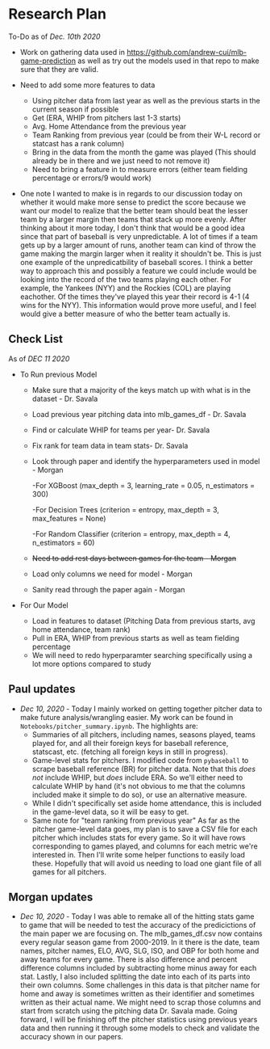 # Research Plan

To-Do as of _Dec. 10th 2020_

- Work on gathering data used in https://github.com/andrew-cui/mlb-game-prediction as well as try out the models used in that repo to make sure that they are valid.
- Need to add some more features to data
  - Using pitcher data from last year as well as the previous starts in the current season if possible
  - Get (ERA, WHIP from pitchers last 1-3 starts)
  - Avg. Home Attendance from the previous year
  - Team Ranking from previous year (could be from their W-L record or statcast has a rank column)
  - Bring in the data from the month the game was played (This should already be in there and we just need to not remove it)
  - Need to bring a feature in to measure errors (either team fielding percentage or errors/9 would work)
  
  
- One note I wanted to make is in regards to our discussion today on whether it would make more sense to predict the score because we want our model to realize that the better team should beat the lesser team by a larger margin then teams that stack up more evenly. After thinking about it more today, I don't think that would be a good idea since that part of baseball is very unpredictable. A lot of times if a team gets up by a larger amount of runs, another team can kind of throw the game making the margin larger when it reality it shouldn't be. This is just one example of the unpredicatbility of baseball scores. I think a better way to approach this and possibly a feature we could include would be looking into the record of the two teams playing each other. For example, the Yankees (NYY) and the Rockies (COL) are playing eachother. Of the times they've played this year their record is 4-1 (4 wins for the NYY). This information would prove more useful, and I feel would give a better measure of who the better team actually is.


## Check List
As of _DEC 11 2020_
- To Run previous Model
  - Make sure that a majority of the keys match up with what is in the dataset - Dr. Savala
  - Load previous year pitching data into mlb_games_df - Dr. Savala
  - Find or calculate WHIP for teams per year- Dr. Savala
  - Fix rank for team data in team stats- Dr. Savala
  - Look through paper and identify the hyperparameters used in model - Morgan
  
    -For XGBoost (max_depth = 3, learning_rate = 0.05, n_estimators = 300)
    
    -For Decision Trees (criterion = entropy, max_depth = 3, max_features = None)
    
    -For Random Classifier (criterion = entropy, max_depth = 4, n_estimators = 60)
  - ~~Need to add rest days between games for the team - Morgan~~
  - Load only columns we need for model - Morgan
  - Sanity read through the paper again - Morgan
  
- For Our Model
  - Load in features to dataset (Pitching Data from previous starts, avg home attendance, team rank)
  - Pull in ERA, WHIP from previous starts as well as team fielding percentage 
  - We will need to redo hyperparamter searching specifically using a lot more options compared to study
  


## Paul updates
- _Dec 10, 2020_ - Today I mainly worked on getting together pitcher data to make future analysis/wrangling easier. My work can be found in `Notebooks/pitcher_summary.ipynb`. The highlights are:
    - Summaries of all pitchers, including names, seasons played, teams played for, and all their foreign keys for baseball reference, statscast, etc. (fetching all foreign keys in still in progress).
    - Game-level stats for pitchers. I modified code from `pybaseball` to scrape baseball reference (BR) for pitcher data. Note that this _does not_ include WHIP, but _does_ include ERA. So we'll either need to calculate WHIP by hand (it's not obvious to me that the columns included make it simple to do so), or use an alternative measure.
    - While I didn't specifically set aside home attendance, this is included in the game-level data, so it will be easy to get.
    - Same note for "team ranking from previous year"
As far as the pitcher game-level data goes, my plan is to save a CSV file for each pitcher which includes stats for every game. So it will have rows corresponding to games played, and columns for each metric we're interested in. Then I'll write some helper functions to easily load these. Hopefully that will avoid us needing to load one giant file of all games for all pitchers.

## Morgan updates
- _Dec 10, 2020_ - Today I was able to remake all of the hitting stats game to game that will be needed to test the accuracy of the predicictions of the main paper we are focusing on. The mlb_games_df.csv now contains every regular season game from 2000-2019. In it there is the date, team names, pitcher names, ELO, AVG, SLG, ISO, and OBP for both home and away teams for every game. There is also difference and percent difference columns included by subtracting home minus away for each stat. Lastly, I also included splitting the date into each of its parts into their own columns. Some challenges in this data is that pitcher name for home and away is sometimes written as their identifier and sometimes written as their actual name. We might need to scrap those columns and start from scratch using the pitching data Dr. Savala made. Going forward, I will be finishing off the pitcher statistics using previous years data and then running it through some models to check and validate the accuracy shown in our papers.
